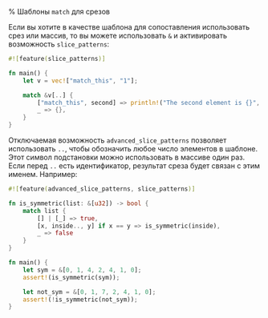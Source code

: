 % Шаблоны `match` для срезов

Если вы хотите в качестве шаблона для сопоставления использовать срез или
массив, то вы можете использовать `&` и активировать возможность
`slice_patterns`:

```rust
#![feature(slice_patterns)]

fn main() {
    let v = vec!["match_this", "1"];

    match &v[..] {
        ["match_this", second] => println!("The second element is {}", second),
        _ => {},
    }
}
```

Отключаемая возможность `advanced_slice_patterns` позволяет использовать `..`,
чтобы обозначить любое число элементов в шаблоне. Этот символ подстановки можно
использовать в массиве один раз. Если перед `..` есть идентификатор, результат
среза будет связан с этим именем. Например:

```rust
#![feature(advanced_slice_patterns, slice_patterns)]

fn is_symmetric(list: &[u32]) -> bool {
    match list {
        [] | [_] => true,
        [x, inside.., y] if x == y => is_symmetric(inside),
        _ => false
    }
}

fn main() {
    let sym = &[0, 1, 4, 2, 4, 1, 0];
    assert!(is_symmetric(sym));

    let not_sym = &[0, 1, 7, 2, 4, 1, 0];
    assert!(!is_symmetric(not_sym));
}
```
